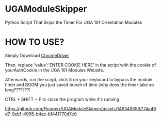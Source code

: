 # UGAModuleSkipper
Python Script That Skips the Timer For UGA 101 Orientation Modules

# HOW TO USE?
Simply Download [ChromeDriver](https://googlechromelabs.github.io/chrome-for-testing/)

Then, replace  'value':'ENTER COOKIE HERE' in the script with the cookie of yourAuthCookie in the UGA 101 Modules Website. 

Afterwards, run the script, click S on your keyboard to bypass the module timer and BOOM you just saved bunch of time (why does the timer take so long???????)

CTRL + SHIFT + F to close the program while it's running



https://github.com/Flooperr/UGAModuleSkipper/assets/149349356/174a46d7-9eb1-4996-b4ac-b144f770d7e0





